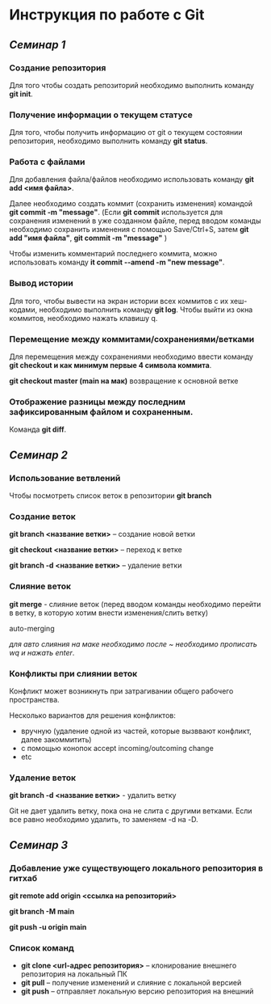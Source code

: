 # Инструкция по работе с Git

## *Семинар 1*

### Создание репозитория

Для того чтобы создать репозиторий необходимо выполнить команду **git init**. 

### Получение информации о текущем статусе

Для того, чтобы получить информацию от git о текущем состоянии репозитория, необходимо выполнить команду **git status**.

### Работа с файлами

Для добавления файла/файлов необходимо использовать команду **git add <имя файла>**.

Далее необходимо создать коммит (сохранить изменения) командой **git commit -m "message"**. (Если **git commit** используется для сохранения изменений в уже созданном файле, перед вводом команды необходимо сохранить изменения с помощью Save/Ctrl+S, затем **git add "имя файла"**, **git commit -m "message"** )

Чтобы изменить комментарий последнего коммита, можно использовать команду **it commit --amend -m "new message"**.

### Вывод истории

Для того, чтобы вывести на экран истории всех коммитов с их хеш-кодами, необходимо выполнить команду **git log**. Чтобы выйти из окна коммитов, необходимо нажать клавишу q.

### Перемещение между коммитами/сохранениями/ветками

Для перемещения между сохранениями необходимо ввести команду **git checkout и как минимум первые 4 символа коммита**.

**git checkout master (main на мак)** возвращение к основной ветке

### Отображение разницы между последним зафиксированным файлом и сохраненным.

Команда **git diff**.

## *Семинар 2*

### **Использование ветвлений**

Чтобы посмотреть список веток в репозитории **git branch**

### Создание веток

**git branch <название ветки>** – создание новой ветки

**git checkout <название ветки>** – переход к ветке

**git branch -d <название ветки>** – удаление ветки

### Слияние веток 

**git merge** - слияние веток (перед вводом команды необходимо перейти в ветку, в которую хотим внести изменения/слить ветку)

auto-merging

*для авто слияния на маке необходимо после ~ необходимо прописать wq и нажать enter*.  

### Конфликты при слиянии веток

Конфликт может возникнуть при затрагивании общего рабочего пространства. 

Несколько вариантов для решения конфликтов:
* вручную (удаление одной из частей, которые вызввают конфликт, далее закоммитить)
* с помощью конопок accept incoming/outcoming change 
* etc

### Удаление веток

**git branch -d <название ветки>** - удалить ветку

Git не дает удалить ветку, пока она не слита с другими ветками. Если все равно необходимо удалить, то заменяем -d на -D.

## *Семинар 3*

### Добавление уже существующего локального репозитория в гитхаб

**git remote add origin <ссылка на репозиторий>**

**git branch -M main**

**git push -u origin main**

### Список команд 
* **git clone <url-адрес репозитория>** – клонирование внешнего репозитория на локальный ПК
* **git pull** – получение изменений и слияние с локальной версией
* **git push** – отправляет локальную версию репозитория на внешний
